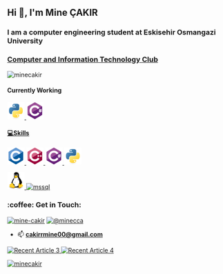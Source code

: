 <h2 align="left">Hi 👋, I'm Mine ÇAKIR</h2>
<h3 align="left">I am a computer engineering student at Eskisehir Osmangazi University</h3>
<h3 align="left"> <a href="http://bbtk.ogu.edu.tr">Computer and Information Technology Club</a></h3>
<p align="left"> <img src="https://komarev.com/ghpvc/?username=minecakir" alt="minecakir" /> </p>

<h4 align="left">Currently Working</h4>
  </a>
<a href="https://www.python.org" target="_blank"> <img src="https://raw.githubusercontent.com/devicons/devicon/master/icons/python/python-original.svg" alt="python" width="40" height="40"/> 
<a href="https://www.w3schools.com/cs/" target="_blank"> <img src="https://raw.githubusercontent.com/devicons/devicon/master/icons/csharp/csharp-original.svg" alt="csharp" width="40" </a>

 <h4 align="left">💻Skills</h4>
<p align="left"> <a href="https://www.cprogramming.com/" target="_blank"> <img src="https://raw.githubusercontent.com/devicons/devicon/master/icons/c/c-original.svg" alt="c" width="40" height="40"/> </a> <a href="https://www.w3schools.com/cpp/" target="_blank"> <img src="https://raw.githubusercontent.com/devicons/devicon/master/icons/cplusplus/cplusplus-original.svg" alt="cplusplus" width="40" height="40"/> </a> <a href="https://www.w3schools.com/cs/" target="_blank"> <img src="https://raw.githubusercontent.com/devicons/devicon/master/icons/csharp/csharp-original.svg" alt="csharp" width="40" <a href="https://www.python.org" target="_blank"> <img src="https://raw.githubusercontent.com/devicons/devicon/master/icons/python/python-original.svg" alt="python" width="40" height="40"/> </a> 
<p align="left"> <a href="https://www.linux.org/" target="_blank"> <img src="https://raw.githubusercontent.com/devicons/devicon/master/icons/linux/linux-original.svg" alt="linux" width="40" height="40"/> </a> <a href="https://www.microsoft.com/en-us/sql-server" target="_blank"> <img src="https://www.svgrepo.com/show/303229/microsoft-sql-server-logo.svg" alt="mssql" width="40" height="40"/> </a> </p>



<p align="left">
 <h3 align="left">:coffee: Get in Touch:</h3>
<p align="left">
 <a href="https://linkedin.com/in/mine-cakir" target="blank"><img align="center" src="https://cdn.jsdelivr.net/npm/simple-icons@3.0.1/icons/linkedin.svg" alt="mine-cakir" height="30" width="40" /></a>
<a href="https://medium.com/@minecca" target="blank"><img align="center" src="https://cdn.jsdelivr.net/npm/simple-icons@3.0.1/icons/medium.svg" alt="@minecca" height="30" width="40" /></a>
</p>
 
- 📫 **cakirrmine00@gmail.com**


<a target="_blank" href="https://github-readme-medium-recent-article.vercel.app/medium/@minecca/3"><img src="https://github-readme-medium-recent-article.vercel.app/medium/@minecca/3" alt="Recent Article 3"> 
<a target="_blank" href="https://github-readme-medium-recent-article.vercel.app/medium/@minecca/4"><img src="https://github-readme-medium-recent-article.vercel.app/medium/@minecca/4" alt="Recent Article 4"> 
 
 </p><p align="left"> <img src="https://github-readme-stats.vercel.app/api?username=minecakir&show_icons=true" alt="minecakir" /> </p>
